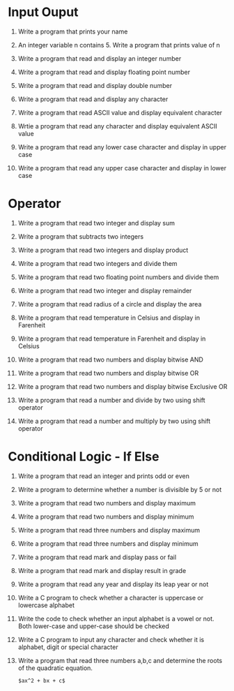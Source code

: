 # Input Ouput

1. Write a program that prints your name

2. An integer variable n contains 5. Write a program that prints value of n
3. Write a program that read and display an integer number
4. Write a program that read and display floating point number
5. Write a program that read and display double number

6. Write a program that read and display any character
7. Write a program that read ASCII value and display equivalent character
8. Wrtie a program that read any character and display equivalent ASCII value
9. Write a program that read any lower case character and display in upper case
10. Write a program that read any upper case character and display in lower case


# Operator

1. Write a program that read two integer and display sum
2. Write a program that subtracts two integers
3. Write a program that read two integers and display product
4. Write a program that read two integers and divide them
5. Write a program that read two floating point numbers and divide them
6. Write a program that read two integer and display remainder

7. Write a program that read radius of a circle and display the area
8. Write a program that read temperature in Celsius and display in Farenheit
9. Write a program that read temperature in Farenheit and display in Celsius

10. Write a program that read two numbers and display bitwise AND
11. Write a program that read two numbers and display bitwise OR
12. Write a program that read two numbers and display bitwise Exclusive OR

13. Write a program that read a number and divide by two using shift operator
14. Write a program that read a number and multiply by two using shift operator

# Conditional Logic - If Else

1. Write a program that read an integer and prints odd or even
2. Write a program to determine whether a number is divisible by 5 or not

3. Write a program that read two numbers and display maximum
4. Write a program that read two numbers and display minimum
5. Write a program that read three numbers and display maximum
6. Write a program that read three numbers and display minimum

7. Write a program that read mark and display pass or fail
8. Write a program that read mark and display result in grade
9. Write a program that read any year and display its leap year or not

10. Write a C program to check whether a character is uppercase or lowercase alphabet
11. Write the code to check whether an input alphabet is a vowel or not. Both lower-case and upper-case should be checked
12. Write a C program to input any character and check whether it is alphabet, digit or special character

13. Write a program that read three numbers a,b,c and determine the roots of the quadratic equation. 
        
        $ax^2 + bx + c$
